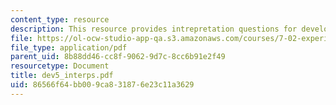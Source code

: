 ```yaml
---
content_type: resource
description: This resource provides intrepretation questions for development day 5.
file: https://ol-ocw-studio-app-qa.s3.amazonaws.com/courses/7-02-experimental-biology-communication-spring-2005/86566f64bb009ca831876e23c11a3629_dev5_interps.pdf
file_type: application/pdf
parent_uid: 8b88dd46-cc8f-9062-9d7c-8cc6b91e2f49
resourcetype: Document
title: dev5_interps.pdf
uid: 86566f64-bb00-9ca8-3187-6e23c11a3629
---
```

